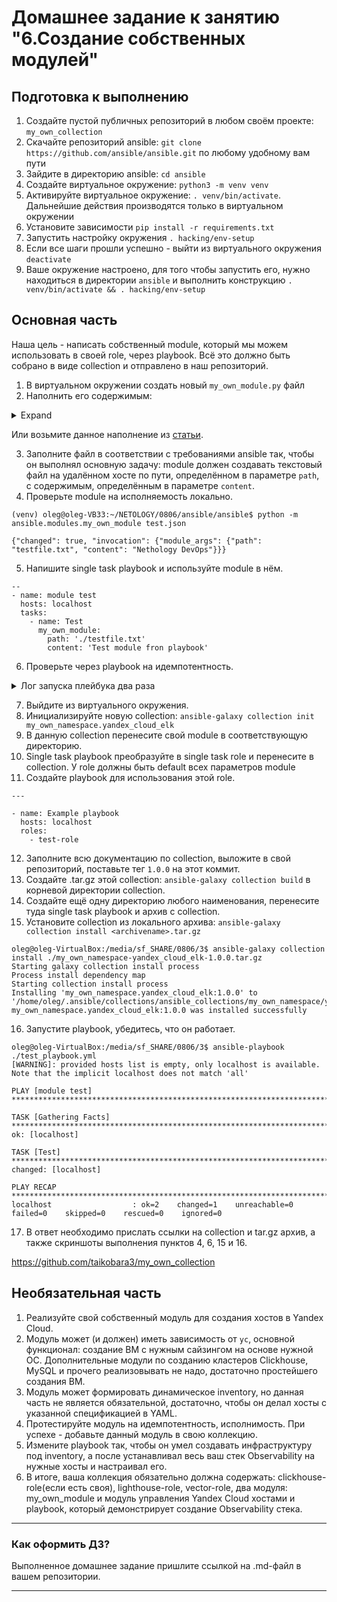 # Домашнее задание к занятию "6.Создание собственных модулей"

## Подготовка к выполнению
1. Создайте пустой публичных репозиторий в любом своём проекте: `my_own_collection`
2. Скачайте репозиторий ansible: `git clone https://github.com/ansible/ansible.git` по любому удобному вам пути
3. Зайдите в директорию ansible: `cd ansible`
4. Создайте виртуальное окружение: `python3 -m venv venv`
5. Активируйте виртуальное окружение: `. venv/bin/activate`. Дальнейшие действия производятся только в виртуальном окружении
6. Установите зависимости `pip install -r requirements.txt`
7. Запустить настройку окружения `. hacking/env-setup`
8. Если все шаги прошли успешно - выйти из виртуального окружения `deactivate`
9. Ваше окружение настроено, для того чтобы запустить его, нужно находиться в директории `ansible` и выполнить конструкцию `. venv/bin/activate && . hacking/env-setup`

## Основная часть

Наша цель - написать собственный module, который мы можем использовать в своей role, через playbook. Всё это должно быть собрано в виде collection и отправлено в наш репозиторий.

1. В виртуальном окружении создать новый `my_own_module.py` файл
2. Наполнить его содержимым:

<details>
<summary>Expand</summary>

```python
#!/usr/bin/python

# Copyright: (c) 2018, Terry Jones <terry.jones@example.org>
# GNU General Public License v3.0+ (see COPYING or https://www.gnu.org/licenses/gpl-3.0.txt)
from __future__ import (absolute_import, division, print_function)
__metaclass__ = type

DOCUMENTATION = r'''
---
module: my_test

short_description: This is my test module

# If this is part of a collection, you need to use semantic versioning,
# i.e. the version is of the form "2.5.0" and not "2.4".
version_added: "1.0.0"

description: This is my longer description explaining my test module.

options:
    name:
        description: This is the message to send to the test module.
        required: true
        type: str
    new:
        description:
            - Control to demo if the result of this module is changed or not.
            - Parameter description can be a list as well.
        required: false
        type: bool
# Specify this value according to your collection
# in format of namespace.collection.doc_fragment_name
extends_documentation_fragment:
    - my_namespace.my_collection.my_doc_fragment_name

author:
    - Your Name (@yourGitHubHandle)
'''

EXAMPLES = r'''
# Pass in a message
- name: Test with a message
  my_namespace.my_collection.my_test:
    name: hello world

# pass in a message and have changed true
- name: Test with a message and changed output
  my_namespace.my_collection.my_test:
    name: hello world
    new: true

# fail the module
- name: Test failure of the module
  my_namespace.my_collection.my_test:
    name: fail me
'''

RETURN = r'''
# These are examples of possible return values, and in general should use other names for return values.
original_message:
    description: The original name param that was passed in.
    type: str
    returned: always
    sample: 'hello world'
message:
    description: The output message that the test module generates.
    type: str
    returned: always
    sample: 'goodbye'
'''

from ansible.module_utils.basic import AnsibleModule


def run_module():
    # define available arguments/parameters a user can pass to the module
    module_args = dict(
        name=dict(type='str', required=True),
        new=dict(type='bool', required=False, default=False)
    )

    # seed the result dict in the object
    # we primarily care about changed and state
    # changed is if this module effectively modified the target
    # state will include any data that you want your module to pass back
    # for consumption, for example, in a subsequent task
    result = dict(
        changed=False,
        original_message='',
        message=''
    )

    # the AnsibleModule object will be our abstraction working with Ansible
    # this includes instantiation, a couple of common attr would be the
    # args/params passed to the execution, as well as if the module
    # supports check mode
    module = AnsibleModule(
        argument_spec=module_args,
        supports_check_mode=True
    )

    # if the user is working with this module in only check mode we do not
    # want to make any changes to the environment, just return the current
    # state with no modifications
    if module.check_mode:
        module.exit_json(**result)

    # manipulate or modify the state as needed (this is going to be the
    # part where your module will do what it needs to do)
    result['original_message'] = module.params['name']
    result['message'] = 'goodbye'

    # use whatever logic you need to determine whether or not this module
    # made any modifications to your target
    if module.params['new']:
        result['changed'] = True

    # during the execution of the module, if there is an exception or a
    # conditional state that effectively causes a failure, run
    # AnsibleModule.fail_json() to pass in the message and the result
    if module.params['name'] == 'fail me':
        module.fail_json(msg='You requested this to fail', **result)

    # in the event of a successful module execution, you will want to
    # simple AnsibleModule.exit_json(), passing the key/value results
    module.exit_json(**result)


def main():
    run_module()


if __name__ == '__main__':
    main()
```

</details>

Или возьмите данное наполнение из [статьи](https://docs.ansible.com/ansible/latest/dev_guide/developing_modules_general.html#creating-a-module).

3. Заполните файл в соответствии с требованиями ansible так, чтобы он выполнял основную задачу: module должен создавать текстовый файл на удалённом хосте по пути, определённом в параметре `path`, с содержимым, определённым в параметре `content`.
4. Проверьте module на исполняемость локально.

```commandline
(venv) oleg@oleg-VB33:~/NETOLOGY/0806/ansible/ansible$ python -m ansible.modules.my_own_module test.json

{"changed": true, "invocation": {"module_args": {"path": "testfile.txt", "content": "Nethology DevOps"}}}
```

5. Напишите single task playbook и используйте module в нём.

```commandline
--
- name: module test
  hosts: localhost
  tasks:
    - name: Test
      my_own_module:
        path: './testfile.txt'
        content: 'Test module fron playbook'
```

6. Проверьте через playbook на идемпотентность.

<details>
<summary>Лог запуска плейбука два раза</summary>

```commandline
venv) oleg@oleg-VB33:~/NETOLOGY/0806/test/ansible$ ansible-playbook test_playbook.yml
[WARNING]: You are running the development version of Ansible. You should only run Ansible from "devel" if you are modifying the Ansible engine, or trying out features under
development. This is a rapidly changing source of code and can become unstable at any point.
[WARNING]: provided hosts list is empty, only localhost is available. Note that the implicit localhost does not match 'all'

PLAY [module test] ***************************************************************************************************************************************************************

TASK [Gathering Facts] ***********************************************************************************************************************************************************
ok: [localhost]

TASK [Test] **********************************************************************************************************************************************************************
changed: [localhost]

PLAY RECAP ***********************************************************************************************************************************************************************
localhost                  : ok=2    changed=1    unreachable=0    failed=0    skipped=0    rescued=0    ignored=0   

(venv) oleg@oleg-VB33:~/NETOLOGY/0806/test/ansible$ ansible-playbook --diff test_playbook.yml
[WARNING]: You are running the development version of Ansible. You should only run Ansible from "devel" if you are modifying the Ansible engine, or trying out features under
development. This is a rapidly changing source of code and can become unstable at any point.
[WARNING]: provided hosts list is empty, only localhost is available. Note that the implicit localhost does not match 'all'

PLAY [module test] ***************************************************************************************************************************************************************

TASK [Gathering Facts] ***********************************************************************************************************************************************************
ok: [localhost]

TASK [Test] **********************************************************************************************************************************************************************
ok: [localhost]

PLAY RECAP ***********************************************************************************************************************************************************************
localhost                  : ok=2    changed=0    unreachable=0    failed=0    skipped=0    rescued=0    ignored=0 
```

</details>

7. Выйдите из виртуального окружения.
8. Инициализируйте новую collection: `ansible-galaxy collection init my_own_namespace.yandex_cloud_elk`
9. В данную collection перенесите свой module в соответствующую директорию.
10. Single task playbook преобразуйте в single task role и перенесите в collection. У role должны быть default всех параметров module
11. Создайте playbook для использования этой role.

```commandline
---

- name: Example playbook
  hosts: localhost
  roles:
    - test-role

```

12. Заполните всю документацию по collection, выложите в свой репозиторий, поставьте тег `1.0.0` на этот коммит.
13. Создайте .tar.gz этой collection: `ansible-galaxy collection build` в корневой директории collection.
14. Создайте ещё одну директорию любого наименования, перенесите туда single task playbook и архив c collection.
15. Установите collection из локального архива: `ansible-galaxy collection install <archivename>.tar.gz`

```commandline
oleg@oleg-VirtualBox:/media/sf_SHARE/0806/3$ ansible-galaxy collection install ./my_own_namespace-yandex_cloud_elk-1.0.0.tar.gz 
Starting galaxy collection install process
Process install dependency map
Starting collection install process
Installing 'my_own_namespace.yandex_cloud_elk:1.0.0' to '/home/oleg/.ansible/collections/ansible_collections/my_own_namespace/yandex_cloud_elk'
my_own_namespace.yandex_cloud_elk:1.0.0 was installed successfully
```

16. Запустите playbook, убедитесь, что он работает.

```commandline
oleg@oleg-VirtualBox:/media/sf_SHARE/0806/3$ ansible-playbook  ./test_playbook.yml 
[WARNING]: provided hosts list is empty, only localhost is available. Note that the implicit localhost does not match 'all'

PLAY [module test] ***********************************************************************************************************************************

TASK [Gathering Facts] *******************************************************************************************************************************
ok: [localhost]

TASK [Test] ******************************************************************************************************************************************
changed: [localhost]

PLAY RECAP *******************************************************************************************************************************************
localhost                  : ok=2    changed=1    unreachable=0    failed=0    skipped=0    rescued=0    ignored=0 
```

17. В ответ необходимо прислать ссылки на collection и tar.gz архив, а также скриншоты выполнения пунктов 4, 6, 15 и 16.

https://github.com/taikobara3/my_own_collection


## Необязательная часть

1. Реализуйте свой собственный модуль для создания хостов в Yandex Cloud.
2. Модуль может (и должен) иметь зависимость от `yc`, основной функционал: создание ВМ с нужным сайзингом на основе нужной ОС. Дополнительные модули по созданию кластеров Clickhouse, MySQL и прочего реализовывать не надо, достаточно простейшего создания ВМ.
3. Модуль может формировать динамическое inventory, но данная часть не является обязательной, достаточно, чтобы он делал хосты с указанной спецификацией в YAML.
4. Протестируйте модуль на идемпотентность, исполнимость. При успехе - добавьте данный модуль в свою коллекцию.
5. Измените playbook так, чтобы он умел создавать инфраструктуру под inventory, а после устанавливал весь ваш стек Observability на нужные хосты и настраивал его.
6. В итоге, ваша коллекция обязательно должна содержать: clickhouse-role(если есть своя), lighthouse-role, vector-role, два модуля: my_own_module и модуль управления Yandex Cloud хостами и playbook, который демонстрирует создание Observability стека.

---

### Как оформить ДЗ?

Выполненное домашнее задание пришлите ссылкой на .md-файл в вашем репозитории.

---
